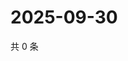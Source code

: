 # 2025-09-30

共 0 条

<!-- BEGIN ZHIHUVIDEO -->
<!-- 最后更新时间 Tue Sep 30 2025 13:11:40 GMT+0800 (China Standard Time) -->

<!-- END ZHIHUVIDEO -->
